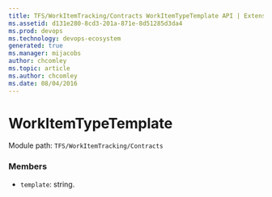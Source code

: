 ```yaml
---
title: TFS/WorkItemTracking/Contracts WorkItemTypeTemplate API | Extensions for Azure DevOps Services
ms.assetid: d131e280-8cd3-201a-871e-8d51285d3da4
ms.prod: devops
ms.technology: devops-ecosystem
generated: true
ms.manager: mijacobs
author: chcomley
ms.topic: article
ms.author: chcomley
ms.date: 08/04/2016
---
```


# WorkItemTypeTemplate

Module path: `TFS/WorkItemTracking/Contracts`


### Members

* `template`: string. 

